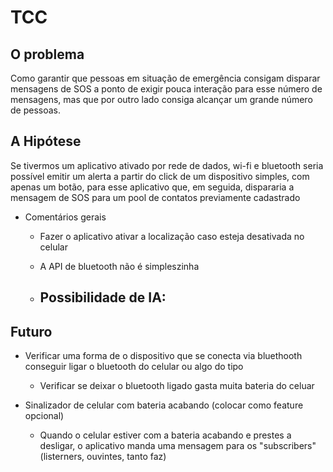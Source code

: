 # TCC

## O problema

Como garantir que pessoas em situação de emergência consigam disparar mensagens de SOS a ponto de exigir pouca interação para esse número de mensagens, mas que por outro lado consiga alcançar um grande número de pessoas.


## A Hipótese

Se tivermos um aplicativo ativado por rede de dados, wi-fi e bluetooth seria possível emitir um alerta a partir do click de um dispositivo simples, com apenas um botão, para esse aplicativo que, em seguida, dispararia a mensagem de SOS para um pool de contatos previamente cadastrado


- Comentários gerais

   - Fazer o aplicativo ativar a localização caso esteja desativada no celular

   - A API de bluetooth não é simpleszinha

   - Possibilidade de IA:
      - 

## Futuro

- Verificar uma forma de o dispositivo que se conecta via bluethooth conseguir ligar o bluetooth do celular ou algo do tipo
  - Verificar se deixar o bluetooth ligado gasta muita bateria do celuar

- Sinalizador de celular com bateria acabando (colocar como feature opcional)
  - Quando o celular estiver com a bateria acabando e prestes a desligar, o aplicativo manda uma mensagem para os "subscribers" (listerners, ouvintes, tanto faz)

